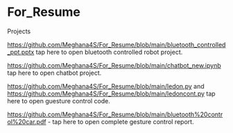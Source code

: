 # For_Resume
Projects

https://github.com/Meghana4S/For_Resume/blob/main/bluetooth_controlled_ppt.pptx tap here to open bluetooth controlled robot project.

https://github.com/Meghana4S/For_Resume/blob/main/chatbot_new.ipynb tap here to open chatbot project.

https://github.com/Meghana4S/For_Resume/blob/main/ledon.py and https://github.com/Meghana4S/For_Resume/blob/main/ledoncont.py tap here to open guesture control code.

https://github.com/Meghana4S/For_Resume/blob/main/bluetooth%20control%20car.pdf - tap here to open complete gesture control report.


